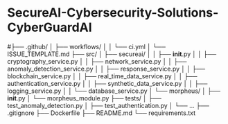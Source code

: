 # SecureAI-Cybersecurity-Solutions-CyberGuardAI
#├── .github/
│   ├── workflows/
│   │   └── ci.yml
│   └── ISSUE_TEMPLATE.md
├── src/
│   ├── secureai/
│   │   ├── __init__.py
│   │   ├── cryptography_service.py
│   │   ├── network_service.py
│   │   ├── anomaly_detection_service.py
│   │   ├── response_service.py
│   │   ├── blockchain_service.py
│   │   ├── real_time_data_service.py
│   │   ├── authentication_service.py
│   │   ├── synthetic_data_service.py
│   │   ├── logging_service.py
│   │   └── database_service.py
│   └── morpheus/
│       ├── __init__.py
│       └── morpheus_module.py
├── tests/
│   ├── test_anomaly_detection.py
│   ├── test_authentication.py
│   └── ...
├── .gitignore
├── Dockerfile
├── README.md
└── requirements.txt
